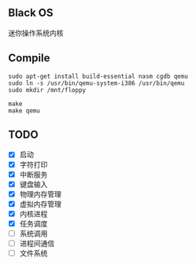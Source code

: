 ## Black OS
迷你操作系统内核

## Compile
```
sudo apt-get install build-essential nasm cgdb qemu
sudo ln -s /usr/bin/qemu-system-i386 /usr/bin/qemu
sudo mkdir /mnt/floppy
```
```
make
make qemu
```

## TODO
- [x] 启动
- [x] 字符打印
- [x] 中断服务
- [x] 键盘输入
- [x] 物理内存管理
- [x] 虚拟内存管理
- [x] 内核进程
- [x] 任务调度
- [ ] 系统调用
- [ ] 进程间通信
- [ ] 文件系统
